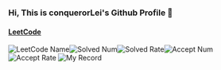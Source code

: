 ### Hi, This is conquerorLei's Github Profile 👋
#### [LeetCode](https://leetcode-cn.com/u/li-qing-shan-b/)
![LeetCode Name](https://leetcode-badge.haozibi.dev/v1/li-qing-shan-b.svg)![Solved Num](https://leetcode-badge.haozibi.dev/v1/solved/li-qing-shan-b.svg)![Solved Rate](https://leetcode-badge.haozibi.dev/v1/solved-rate/li-qing-shan-b.svg)![Accept Num](https://leetcode-badge.haozibi.dev/v1/accepted/li-qing-shan-b.svg)![Accept Rate](https://leetcode-badge.haozibi.dev/v1/accepted-rate/li-qing-shan-b.svg)
![My Record](https://leetcode-badge.haozibi.dev/v1cn/chart/submission-calendar/li-qing-shan-b.svg)
<!--
**conquerorLei/conquerorLei** is a ✨ _special_ ✨ repository because its `README.md` (this file) appears on your GitHub profile.

Here are some ideas to get you started:

- 🔭 I’m currently working on ...
- 🌱 I’m currently learning ...
- 👯 I’m looking to collaborate on ...
- 🤔 I’m looking for help with ...
- 💬 Ask me about ...
- 📫 How to reach me: ...
- 😄 Pronouns: ...
- ⚡ Fun fact: ...
-->
